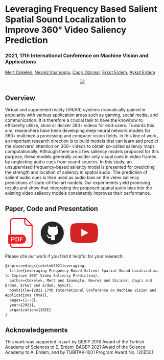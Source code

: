 
# Leveraging Frequency Based Salient Spatial Sound Localization to Improve 360° Video Saliency Prediction
### 2021, 17th International Conference on Machine Vision and Applications
[Mert Cokelek](https://scholar.google.com/citations?user=wTsdq_cAAAAJ&hl=en), [Nevrez Imamoglu](https://scholar.google.com/citations?user=VJgx61MAAAAJ&hl=en), [Cagri Ozcinar](https://scholar.google.com/citations?user=KHuC72wAAAAJ&hl=en), [Erkut Erdem](https://scholar.google.com/citations?user=eALwl74AAAAJ&hl=en), [Aykut Erdem](https://scholar.google.com/citations?user=-xA1_OAAAAAJ&hl=en)

<p align="center">
  <img src="sample.gif"/>
</p>

## **Overview**
Virtual and augmented reality (VR/AR) systems dramatically gained in popularity with various application areas such as gaming, social media, and communication. It is therefore a crucial task to have the knowhow to efficiently utilize, store or deliver 360◦ videos for end-users. Towards this aim, researchers have been developing deep neural network models for 360◦ multimedia processing and computer vision fields. In this line of work, an important research direction is to build models that can learn and predict the observers’ attention on 360◦ videos to obtain so-called saliency maps computationally. Although there are a few saliency models proposed for this purpose, these models generally consider only visual cues in video frames by neglecting audio cues from sound sources. In this study, an unsupervised frequency-based saliency model is presented for predicting the strength and location of saliency in spatial audio. The prediction of salient audio cues is then used as audio bias on the video saliency predictions of state-of-the-art models. Our experiments yield promising results and show that integrating the proposed spatial audio bias into the existing video saliency models consistently improves their performance.

## **Paper, Code and Presentation**
[![Paper](pdflogo100.png)](http://www.mva-org.jp/Proceedings/2021/papers/O1-3-4.pdf) [![Code](githublogo.png)](https://github.com/MertCokelek/360-degree-SSSL) [![Code](ytlogo.png)](https://youtu.be/NhEvfTIL_4g)


Please cite our work if you find it helpful for your research:

    @inproceedings{cokelek2021leveraging,
      title={Leveraging Frequency Based Salient Spatial Sound Localization to Improve 360° Video Saliency Prediction},
      author={Cokelek, Mert and Imamoglu, Nevrez and Ozcinar, Cagri and Erdem, Erkut and Erdem, Aykut},
      booktitle={2021 17th International Conference on Machine Vision and Applications (MVA)},
      pages={1--5},
      year={2021},
      organization={IEEE}
    }


## **Acknowledgements**
This work was supported in part by GEBIP 2018 Award of the Turkish Academy of Sciences to E. Erdem, BAGEP 2021 Award of the Science Academy to A. Erdem, and by TUBITAK-1001 Program Award No. 120E501.
